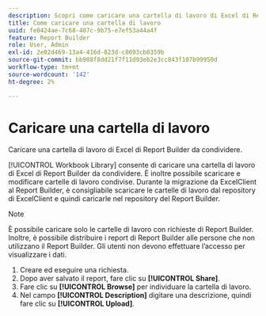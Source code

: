 ```yaml
---
description: Scopri come caricare una cartella di lavoro di Excel di Report Builder da condividere.
title: Come caricare una cartella di lavoro
uuid: fe0424ae-7c68-407c-9b75-e7ef53a44a4f
feature: Report Builder
role: User, Admin
exl-id: 2e02d469-13a4-416d-823d-c8693cb0359b
source-git-commit: bb908f8dd21f7f11d93eb2e3cc843f107b99950d
workflow-type: tm+mt
source-wordcount: '142'
ht-degree: 2%

---
```


# Caricare una cartella di lavoro

Caricare una cartella di lavoro di Excel di Report Builder da condividere.

[!UICONTROL Workbook Library] consente di caricare una cartella di lavoro di Excel di Report Builder da condividere. È inoltre possibile scaricare e modificare cartelle di lavoro condivise. Durante la migrazione da ExcelClient al Report Builder, è consigliabile scaricare le cartelle di lavoro dal repository di ExcelClient e quindi caricarle nel repository del Report Builder.

>[!NOTE]
>
>È possibile caricare solo le cartelle di lavoro con richieste di Report Builder. Inoltre, è possibile distribuire i report di Report Builder alle persone che non utilizzano il Report Builder. Gli utenti non devono effettuare l’accesso per visualizzare i dati.

1. Creare ed eseguire una richiesta.
1. Dopo aver salvato il report, fare clic su **[!UICONTROL Share]**.
1. Fare clic su **[!UICONTROL Browse]** per individuare la cartella di lavoro.
1. Nel campo **[!UICONTROL Description]** digitare una descrizione, quindi fare clic su **[!UICONTROL Upload]**.
